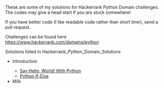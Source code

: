These are some of my  solutions for Hackerrank Python Domain challenges. The codes may give a head start if you are stuck somewhere!

If you have better code (I like readable code rather than short liner), send a pull request.

Challenges can be found here https://www.hackerrank.com/domains/python

Solutions listed in Hackerrank_Python_Domain_Solutions
<ul>
  <li>Introduction</li>
    <ul>
      <li><a href="url">Say Hello, World! With Python</a></li>
      <li><a href="url">Python If-Else</a></li>
    </ul>
  </li>
  <li>Milk</li>
</ul>


